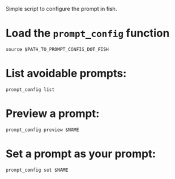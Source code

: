 Simple script to configure the prompt in fish.

# Load the `prompt_config` function
```fish
source $PATH_TO_PROMPT_CONFIG_DOT_FISH
```

# List avoidable prompts:

```fish
prompt_config list
```

# Preview a prompt:

```fish
prompt_config preview $NAME
```

# Set a prompt as your prompt:

```fish
prompt_config set $NAME
```
